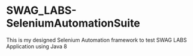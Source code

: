 # SWAG_LABS-SeleniumAutomationSuite
This is my designed Selenium Automation framework to test SWAG LABS Application using Java 8
